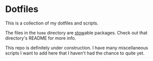 # Dotfiles

This is a collection of my dotfiles and scripts.

The files in the `home` directory are [stow](https://www.gnu.org/software/stow/)able
packages. Check out that directory's README for more info.

This repo is definitely under construction. I have many miscellaneous scripts I
want to add here that I haven't had the chance to quite yet.
